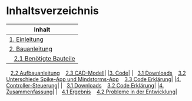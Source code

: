 # Inhaltsverzeichnis

|Inhalt|
|------|
|[1. Einleitung](00-Inhaltsverzeichnis.md)|
|[2. Bauanleitung](#Bauanleitung)| 
|&nbsp;&nbsp;&nbsp;[2.1 Benötigte Bauteile](#Benötigte-Bauteile)
&nbsp;&nbsp;&nbsp;[2.2 Aufbauanleitung](#Aufbauanleitung)
&nbsp;&nbsp;&nbsp;[2.3 CAD-Modell](#CAD-Modell)|
|[3. Code](#Code)|
|&nbsp;&nbsp;&nbsp;[3.1 Downloads](#Downloads)
&nbsp;&nbsp;&nbsp;[3.2 Unterschiede Spike-App und Mindstorms-App](#Unterschiede-Spike-App-und-Mindstorms-App)
&nbsp;&nbsp;&nbsp;[3.3 Code Erklärung](#Code-Erklärung)|
|[4. Controller-Steuerung](#Controller-Steuerung)|
|&nbsp;&nbsp;&nbsp;[3.1 Downloads](#Downloads-1)
&nbsp;&nbsp;&nbsp;[3.2 Code Erklärung](#Code-Erklärung-1)|
|[4. Zusammenfassung](#Zusammenfassung)|
|&nbsp;&nbsp;&nbsp;[4.1 Ergebnis](#Ergebnis)
&nbsp;&nbsp;&nbsp;[4.2 Probleme in der Entwicklung](#Probleme-in-der-Entwicklung)|

